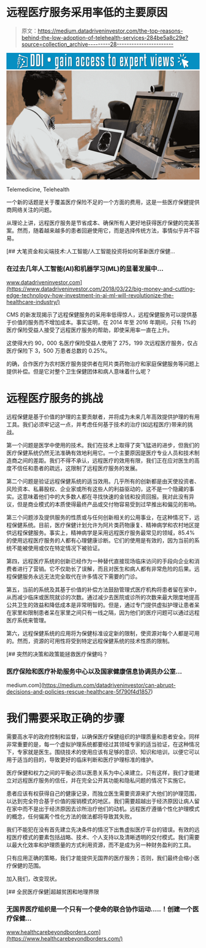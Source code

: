 # 远程医疗服务采用率低的主要原因

> 原文：<https://medium.datadriveninvestor.com/the-top-reasons-behind-the-low-adoption-of-telehealth-services-284be5a8c29e?source=collection_archive---------28----------------------->

[![](img/4fa05fa3df5a567f01d9bbbc0bb6ea96.png)](http://www.track.datadriveninvestor.com/1B9E)![](img/9a40c1388e7d7011cd0d922be13774d2.png)

Telemedicine, Telehealth

一个新的话题是关于覆盖医疗保险不足的一个方面的费用，这是一些医疗保健提供商网络关注的问题。

从理论上讲，远程医疗服务是节省成本、确保所有人更好地获得医疗保健的完美答案。然而，随着越来越多的患者回避使用它，而是选择传统方法，事情似乎并不容易。

[](https://www.datadriveninvestor.com/2018/03/22/big-money-and-cutting-edge-technology-how-investment-in-ai-ml-will-revolutionize-the-healthcare-industry/) [## 大笔资金和尖端技术:人工智能/人工智能投资将如何革新医疗保健…

### 在过去几年人工智能(AI)和机器学习(ML)的显著发展中…

www.datadriveninvestor.com](https://www.datadriveninvestor.com/2018/03/22/big-money-and-cutting-edge-technology-how-investment-in-ai-ml-will-revolutionize-the-healthcare-industry/) 

CMS 的新发现揭示了远程保健服务的采用率低得惊人，远程保健服务可以提供基于价值的服务而不增加成本。事实证明，在 2014 年至 2016 年期间，只有 1%的医疗保险受益人接受了远程医疗服务的帮助，即使采用率一直在上升。

这使得大约 90，000 名医疗保险受益人使用了 275，199 次远程医疗服务，仅占医疗保险下 3，500 万患者总数的 0.25%。

的确，合作医疗为农村医疗服务提供者在阿片类药物治疗和家庭保健服务等问题上提供补偿。但是它对整个卫生保健团体和病人意味着什么呢？

# **远程医疗服务的挑战**

远程保健是基于价值的护理的主要贡献者，并将成为未来几年高效提供护理的有用工具。我们必须牢记这一点，并考虑任何基于技术的治疗(如远程医疗)带来的挑战。

第一个问题是医学中使用的技术。我们在技术上取得了突飞猛进的进步，但我们的医疗保健系统仍然无法准确有效地利用它。一个主要原因是医疗专业人员和技术制造商之间的差距。我们不得不承认，远程医疗的效用有限，我们正在应对医生的高度不信任和患者的疏远，这限制了远程医疗服务的发展。

第二个问题是验证远程保健系统的适当效用。几乎所有的创新都是由天使投资者、风险资本、私募股权、企业家或所有这些人的利益驱动的，这不是一个隐藏的事实。这意味着他们中的大多数人都在寻找快速的金钱和投资回报。我对此没有异议，但是商业模式的本质使得最终产品或交付物容易受到过早推出和偏见的影响。

第三个问题涉及提供服务的性质或与任何创新相关的公用事业，在这种情况下，远程保健系统。目前，医疗保健计划允许为阿片类药物康复、精神病学和农村地区提供远程保健服务。事实上，精神病学是采用远程医疗服务最常见的领域，85.4%的使用远程医疗服务的人都有心理健康诊断。它们的使用是有效的，因为当前的系统不能被使用或仅在特定情况下被验证。

第四，远程医疗系统的创新已经作为一种替代直接现场临床访问的手段向企业和消费者进行了营销。它不仅助长了误解，而且对医生和病人都有非常危险的后果。远程保健服务永远无法完全取代在许多情况下需要的门诊。

第五，当前的系统及其基于价值的补偿方法鼓励管理式医疗机构将患者留在家中，从而减少临床或医院就诊的次数。通过减少去医院或诊所的次数来最大限度地提高公共卫生的效益和降低成本是非常明智的。但是，通过专门提供虚拟护理让患者呆在家里和限制患者呆在家里之间只有一线之隔，因为他们的医疗问题可以通过远程医疗系统来管理。

第六，远程保健系统的应用将为保健标准设定新的限制，使资源对每个人都是可用的。然而，资源的可用性将受到特定远程保健系统的技术性质的限制。

[](https://medium.com/datadriveninvestor/can-abrupt-decisions-and-policies-rescue-healthcare-5f790f4d1857) [## 突然的决策和政策能拯救医疗保健吗？

### 医疗保险和医疗补助服务中心以及国家健康信息协调员办公室…

medium.com](https://medium.com/datadriveninvestor/can-abrupt-decisions-and-policies-rescue-healthcare-5f790f4d1857) 

# **我们需要采取正确的步骤**

需要高水平的政府控制和监督，以确保医疗保健组织的护理质量和患者安全。同样非常重要的是，每一个虚拟护理系统都要经过其领域专家的适当验证，在这种情况下，专家就是医生。围绕技术的使用应该有足够的意识、知识和培训，以便它可以用于适当的目的，导致更好的临床判断和医疗护理标准的维护。

医疗保健和权力之间的平衡必须以医患关系为中心来建立。只有这样，我们才能建立对远程医疗服务的信任，并在完全公开其功能和隐私问题的情况下实施它。

患者应该有权获得自己的健康记录，而独立医生需要资源来扩大他们的护理范围，以达到完全符合基于价值的报销模式的地区。我们需要超越出于经济原因让病人留在家中而不是出于经济原因去诊所治疗他们的动机。远程医疗遵循个性化护理模式的概念，任何偏离个性化方法的做法都将导致其失败。

我们不能犯在没有首先建立先决条件的情况下出售虚拟医疗平台的错误。有效的远程医疗模式的要素包括战略、技术、个人支持以及清晰透明的交付模式。我们需要以最大化效率和护理质量的方式利用资源，而不是成为另一种财务盈利的工具。

只有应用正确的策略，我们才能提供无国界的医疗服务；否则，我们最终会缩小医疗保健的范围。

加入我们，改变现状。

[](https://www.healthcarebeyondborders.com/) [## 全民医疗保健|超越贫困和地理界限

### 无国界医疗组织是一个只有一个使命的联合协作运动.....！创建一个医疗保健…

www.healthcarebeyondborders.com](https://www.healthcarebeyondborders.com/)